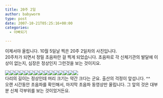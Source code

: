 ```yaml
---
title: 20주 2일
author: babyworm
type: post
date: 2007-10-21T05:25:16+00:00
categories:
  - 아빠되기

---
```

이제서야 올립니다. 10월 5일날 찍은 20주 2일차의 사진입니다.  
20주차가 되면서 정밀 초음파란 걸 찍게 되었습니다. 초음파로 각 신체기관의 발달에 이상이 없는지, 심장은 정상인지 그런것을 보는 것이지요. 

<img decoding="async" src="https://i0.wp.com/babyworm.net/wordpress/wp-content/uploads/1/dk9.jpg?w=400" class="aligncenter" data-recalc-dims="1" /><img decoding="async" src="https://i0.wp.com/babyworm.net/wordpress/wp-content/uploads/1/ck5.jpg?w=400" class="aligncenter" data-recalc-dims="1" /><img decoding="async" src="https://i0.wp.com/babyworm.net/wordpress/wp-content/uploads/1/dk11.jpg?w=400" class="aligncenter" data-recalc-dims="1" /><img decoding="async" src="https://i0.wp.com/babyworm.net/wordpress/wp-content/uploads/1/dk12.jpg?w=400" class="aligncenter" data-recalc-dims="1" /><img decoding="async" src="https://i0.wp.com/babyworm.net/wordpress/wp-content/uploads/1/dk13.jpg?w=400" class="aligncenter" data-recalc-dims="1" /><img decoding="async" src="https://i0.wp.com/babyworm.net/wordpress/wp-content/uploads/1/dk14.jpg?w=400" class="aligncenter" data-recalc-dims="1" /><img decoding="async" src="https://i0.wp.com/babyworm.net/wordpress/wp-content/uploads/1/ck6.jpg?w=400" class="aligncenter" data-recalc-dims="1" /><img decoding="async" src="https://i0.wp.com/babyworm.net/wordpress/wp-content/uploads/1/ck7.jpg?w=400" class="aligncenter" data-recalc-dims="1" /><img decoding="async" src="https://i0.wp.com/babyworm.net/wordpress/wp-content/uploads/1/ck8.jpg?w=400" class="aligncenter" data-recalc-dims="1" /><img decoding="async" src="https://i0.wp.com/babyworm.net/wordpress/wp-content/uploads/1/ck9.jpg?w=400" class="aligncenter" data-recalc-dims="1" /><img decoding="async" src="https://i0.wp.com/babyworm.net/wordpress/wp-content/uploads/1/ck10.jpg?w=400" class="aligncenter" data-recalc-dims="1" /><img decoding="async" src="https://i0.wp.com/babyworm.net/wordpress/wp-content/uploads/1/dk15.jpg?w=400" class="aligncenter" data-recalc-dims="1" /><img decoding="async" src="https://i0.wp.com/babyworm.net/wordpress/wp-content/uploads/1/ck11.jpg?w=400" class="aligncenter" data-recalc-dims="1" /><img decoding="async" src="https://i0.wp.com/babyworm.net/wordpress/wp-content/uploads/1/dk16.jpg?w=400" class="aligncenter" data-recalc-dims="1" /><img decoding="async" src="https://i0.wp.com/babyworm.net/wordpress/wp-content/uploads/1/ck4.jpg?w=400" class="aligncenter" data-recalc-dims="1" />  
다리의 길이는 정상인데 머리 크기는 약간 크다는 군요. 출산의 걱정이 앞섭니다. ^^  
오랜 시간동안 초음파를 확인해서, 마지막 초음파 동영상만 올립니다. 그 앞의 것은 대부분 신체 각부위를 보는 것이었거든요. 

<DIV align=center></DIV>

